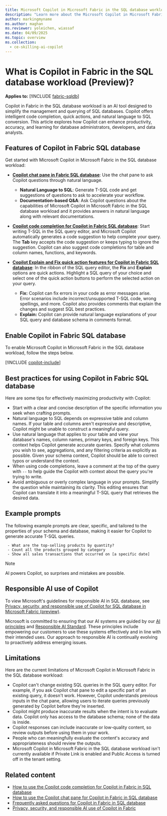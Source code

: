 ```yaml
---
title: Microsoft Copilot in Microsoft Fabric in the SQL database workload Overview
description: "Learn more about the Microsoft Copilot in Microsoft Fabric in the SQL database workload, an AI assistant designed to streamline your database tasks."
author: markingmyname
ms.author: maghan
ms.reviewer: yoleichen, wiassaf
ms.date: 04/09/2025
ms.topic: overview
ms.collection:
  - ce-skilling-ai-copilot
---
```


# What is Copilot in Fabric in the SQL database workload (Preview)?

**Applies to:** [!INCLUDE [fabric-sqldb](../includes/applies-to-version/fabric-sqldb.md)]

Copilot in Fabric in the SQL database workload is an AI tool designed to simplify the management and querying of SQL databases. Copilot offers intelligent code completion, quick actions, and natural language to SQL conversion. This article explores how Copilot can enhance productivity, accuracy, and learning for database administrators, developers, and data analysts.

## Features of Copilot in Fabric SQL database

Get started with Microsoft Copilot in Microsoft Fabric in the SQL database workload:

- **[Copilot chat pane in Fabric SQL database](copilot-chat-pane.md)**: Use the chat pane to ask Copilot questions through natural language.
  - **Natural Language to SQL**: Generate T-SQL code and get suggestions of questions to ask to accelerate your workflow.
  - **Documentation-based Q&A**: Ask Copilot questions about the capabilities of Microsoft Copilot in Microsoft Fabric in the SQL database workload and it provides answers in natural language along with relevant documentations.

- **[Copilot code completion for Copilot in Fabric SQL database](copilot-code-completion.md)**: Start writing T-SQL in the SQL query editor, and Microsoft Copilot automatically generates a code suggestion to help complete your query. The **Tab** key accepts the code suggestion or keeps typing to ignore the suggestion. Copilot can also suggest code completions for table and column names, functions, and keywords.

- **[Copilot Explain and Fix quick action features for Copilot in Fabric SQL database](copilot-quick-actions.md)**: In the ribbon of the SQL query editor, the **Fix** and **Explain** options are quick actions. Highlight a SQL query of your choice and select one of the quick action buttons to perform the selected action on your query.
  - **Fix:** Copilot can fix errors in your code as error messages arise. Error scenarios include incorrect/unsupported T-SQL code, wrong spellings, and more. Copilot also provides comments that explain the changes and suggest SQL best practices.
  - **Explain:** Copilot can provide natural language explanations of your SQL query and database schema in comments format.

## Enable Copilot in Fabric SQL database

To enable Microsoft Copilot in Microsoft Fabric in the SQL database workload, follow the steps below.

[!INCLUDE [copilot-include](../../includes/copilot-include.md)]

## Best practices for using Copilot in Fabric SQL database

Here are some tips for effectively maximizing productivity with Copilot:

- Start with a clear and concise description of the specific information you seek when crafting prompts.
- Natural language to SQL depends on expressive table and column names. If your table and columns aren't expressive and descriptive, Copilot might be unable to construct a meaningful query.
- Use natural language that applies to your table and view your database's names, column names, primary keys, and foreign keys. This context helps Copilot generate accurate queries. Specify what columns you wish to see, aggregations, and any filtering criteria as explicitly as possible. Given your schema context, Copilot should be able to correct typos or understand the context.
- When using code completions, leave a comment at the top of the query with `--` to help guide the Copilot with context about the query you're trying to write.
- Avoid ambiguous or overly complex language in your prompts. Simplify the question while maintaining its clarity. This editing ensures that Copilot can translate it into a meaningful T-SQL query that retrieves the desired data.

## Example prompts

The following example prompts are clear, specific, and tailored to the properties of your schema and database, making it easier for Copilot to generate accurate T-SQL queries.

```copilot-prompt
 - What are the top-selling products by quantity?
 - Count all the products grouped by category
 - Show all sales transactions that occurred on [a specific date]
```

> [!NOTE]
> AI powers Copilot, so surprises and mistakes are possible.

## Responsible AI use of Copilot

To view Microsoft's guidelines for responsible AI in SQL database, see [Privacy, security, and responsible use of Copilot for SQL database in Microsoft Fabric (preview)](/fabric/fundamentals/copilot-database-privacy-security).

Microsoft is committed to ensuring that our AI systems are guided by our [AI principles](https://www.microsoft.com/ai/principles-and-approach/) and [Responsible AI Standard](https://www.microsoft.com/ai/responsible-ai). These principles include empowering our customers to use these systems effectively and in line with their intended uses. Our approach to responsible AI is continually evolving to proactively address emerging issues.

## Limitations

Here are the current limitations of Microsoft Copilot in Microsoft Fabric in the SQL database workload:

- Copilot can't change existing SQL queries in the SQL query editor. For example, if you ask Copilot chat pane to edit a specific part of an existing query, it doesn't work. However, Copilot understands previous inputs in the chat pane, allowing users to iterate queries previously generated by Copilot before they're inserted.
- Copilot might produce inaccurate results when the intent is to evaluate data. Copilot only has access to the database schema; none of the data is inside.
- Copilot responses can include inaccurate or low-quality content, so review outputs before using them in your work.
- People who can meaningfully evaluate the content's accuracy and appropriateness should review the outputs.
- Microsoft Copilot in Microsoft Fabric in the SQL database workload isn't currently available if Private Link is enabled and Public Access is turned off in the tenant setting.

## Related content

- [How to use the Copilot code completion for Copilot in Fabric in SQL database](copilot-code-completion.md)
- [How to use the Copilot chat pane for Copilot in Fabric in SQL database](copilot-quick-actions.md)
- [Frequently asked questions for Copilot in Fabric in SQL database](copilot-faq.yml)
- [Privacy, security, and responsible AI use of Copilot in Fabric](../../fundamentals/copilot-privacy-security.md)
